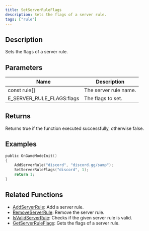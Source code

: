 ```yaml
---
title: SetServerRuleFlags
description: Sets the flags of a server rule.
tags: ["rule"]
---
```


<VersionWarn version='omp v1.1.0.2612' />

## Description

Sets the flags of a server rule.

## Parameters

| Name                      | Description           |
|---------------------------|-----------------------|
| const rule[]              | The server rule name. |
| E_SERVER_RULE_FLAGS:flags | The flags to set.     |

## Returns

Returns true if the function executed successfully, otherwise false.

## Examples

```c
public OnGameModeInit()
{
    AddServerRule("discord", "discord.gg/samp");
    SetServerRuleFlags("discord", 1);
    return 1;
}
```

## Related Functions

- [AddServerRule](AddServerRule): Add a server rule.
- [RemoveServerRule](RemoveServerRule): Remove the server rule.
- [IsValidServerRule](IsValidServerRule): Checks if the given server rule is valid.
- [GetServerRuleFlags](GetServerRuleFlags): Gets the flags of a server rule.
